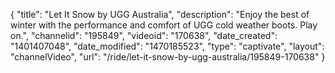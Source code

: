{
    "title": "Let It Snow by UGG Australia",
    "description": "Enjoy the best of winter with the performance and comfort of UGG cold weather boots. Play on.",
    "channelid": "195849",
    "videoid": "170638",
    "date_created": "1401407048",
    "date_modified": "1470185523",
    "type": "captivate",
    "layout": "channelVideo",
    "url": "\/ride\/let-it-snow-by-ugg-australia\/195849-170638"
}